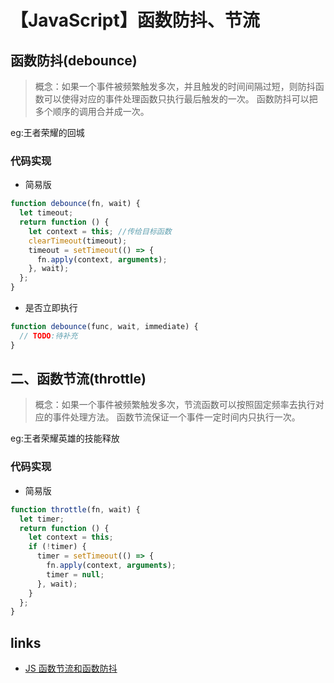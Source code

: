 # 【JavaScript】函数防抖、节流

## 函数防抖(debounce)

> 概念：如果一个事件被频繁触发多次，并且触发的时间间隔过短，则防抖函数可以使得对应的事件处理函数只执行最后触发的一次。 函数防抖可以把多个顺序的调用合并成一次。

eg:王者荣耀的回城

### 代码实现

- 简易版

```javascript
function debounce(fn, wait) {
  let timeout;
  return function () {
    let context = this; //传给目标函数
    clearTimeout(timeout);
    timeout = setTimeout(() => {
      fn.apply(context, arguments);
    }, wait);
  };
}
```

- 是否立即执行

```javascript
function debounce(func, wait, immediate) {
  // TODO:待补充
}
```

## 二、函数节流(throttle)

> 概念：如果一个事件被频繁触发多次，节流函数可以按照固定频率去执行对应的事件处理方法。 函数节流保证一个事件一定时间内只执行一次。

eg:王者荣耀英雄的技能释放

### 代码实现

- 简易版

```javascript
function throttle(fn, wait) {
  let timer;
  return function () {
    let context = this;
    if (!timer) {
      timer = setTimeout(() => {
        fn.apply(context, arguments);
        timer = null;
      }, wait);
    }
  };
}
```

## links

- [JS 函数节流和函数防抖](https://juejin.im/post/6844903728328212488)
